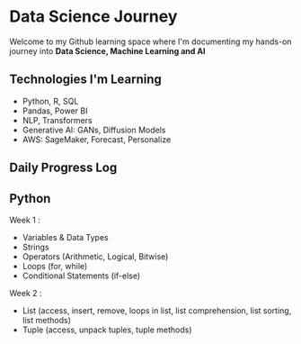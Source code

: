 # Data Science Journey

Welcome to my Github learning space where I'm documenting my hands-on journey into **Data Science, Machine Learning and AI**

## Technologies I'm Learning

- Python, R, SQL
- Pandas, Power BI
- NLP, Transformers
- Generative AI: GANs, Diffusion Models
- AWS: SageMaker, Forecast, Personalize

## Daily Progress Log

## Python 
Week 1 :
- Variables & Data Types
- Strings
- Operators (Arithmetic, Logical, Bitwise)
- Loops (for, while)
- Conditional Statements (if-else)

Week 2 :
- List (access, insert, remove, loops in list, list comprehension, list sorting, list methods)
- Tuple (access, unpack tuples, tuple methods)
